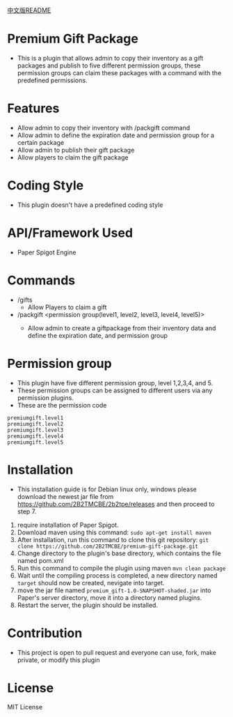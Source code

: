 [中文版README](https://github.com/2B2TMCBE/premium-gift-package/blob/main/readme-zh.md)

# Premium Gift Package
- This is a plugin that allows admin to copy their inventory as a gift packages and publish to five different permission groups, these permission groups can claim these packages with a command with the predefined permissions.
# Features
- Allow admin to copy their inventory with /packgift command
- Allow admin to define the expiration date and permission group for a certain package
- Allow admin to publish their gift package
- Allow players to claim the gift package
# Coding Style
- This plugin doesn't have a predefined coding style
# API/Framework Used
- Paper Spigot Engine
# Commands
- /gifts 
  - Allow Players to claim a gift
- /packgift <expiration in hours> <permission group(level1, level2, level3, level4, level5)>
  - Allow admin to create a giftpackage from their inventory data and define the expiration date, and permission group
# Permission group
 - This plugin have five different permission group, level 1,2,3,4, and 5.
 - These permission groups can be assigned to different users via any permission plugins.
 - These are the permission code
 ```
 premiumgift.level1
 premiumgift.level2
 premiumgift.level3
 premiumgift.level4
 premiumgift.level5
 ```
# Installation
- This installation guide is for Debian linux only, windows please download the newest jar file from https://github.com/2B2TMCBE/2b2tpe/releases and then proceed to step 7.

1. require installation of Paper Spigot.
2. Download maven using this command:
```sudo apt-get install maven```
3. After installation, run this command to clone this git repository:
```git clone https://github.com/2B2TMCBE/premium-gift-package.git```
4. Change directory to the plugin's base directory, which contains the file named pom.xml
5. Run this command to compile the plugin using maven
```mvn clean package```
6. Wait until the compiling process is completed, a new directory named `target` should now be created, nevigate into target.
7. move the jar file named `premium_gift-1.0-SNAPSHOT-shaded.jar` into Paper's server directory, move it into a directory named plugins.
8. Restart the server, the plugin should be installed.
# Contribution
- This project is open to pull request and everyone can use, fork, make private, or modify this plugin
# License
MIT License
